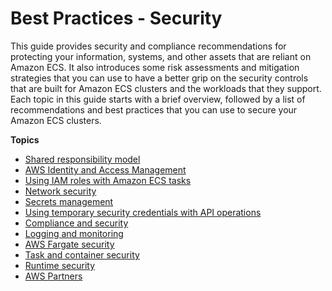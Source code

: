# Best Practices \- Security<a name="security"></a>

This guide provides security and compliance recommendations for protecting your information, systems, and other assets that are reliant on Amazon ECS\. It also introduces some risk assessments and mitigation strategies that you can use to have a better grip on the security controls that are built for Amazon ECS clusters and the workloads that they support\. Each topic in this guide starts with a brief overview, followed by a list of recommendations and best practices that you can use to secure your Amazon ECS clusters\.

**Topics**
+ [Shared responsibility model](security-shared.md)
+ [AWS Identity and Access Management](security-iam.md)
+ [Using IAM roles with Amazon ECS tasks](security-iam-roles.md)
+ [Network security](security-network.md)
+ [Secrets management](security-secrets-management.md)
+ [Using temporary security credentials with API operations](temp-credientials.md)
+ [Compliance and security](security-compliance.md)
+ [Logging and monitoring](security-logging-and-monitoring.md)
+ [AWS Fargate security](security-fargate.md)
+ [Task and container security](security-tasks-containers.md)
+ [Runtime security](security-runtime.md)
+ [AWS Partners](security-partners.md)
